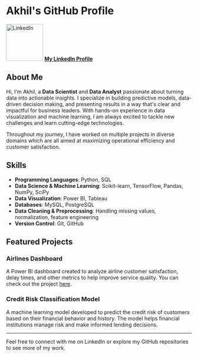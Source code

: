 # Akhil's GitHub Profile

<img src="https://upload.wikimedia.org/wikipedia/commons/c/ca/LinkedIn_logo_initials.png" alt="LinkedIn" width="100" height="100"> [**My LinkedIn Profile**](https://www.linkedin.com/in/your-linkedin-profile/)

## About Me

Hi, I'm Akhil, a **Data Scientist** and **Data Analyst** passionate about turning data into actionable insights. I specialize in building predictive models, data-driven decision making, and presenting results in a way that's clear and impactful for business leaders. With hands-on experience in data visualization and machine learning, I am always excited to tackle new challenges and learn cutting-edge technologies.

Throughout my journey, I have worked on multiple projects in diverse domains which are all aimed at maximizing operational efficiency and customer satisfaction.

## Skills

- **Programming Languages**: Python, SQL
- **Data Science & Machine Learning**: Scikit-learn, TensorFlow, Pandas, NumPy, SciPy
- **Data Visualization**: Power BI, Tableau
- **Databases**: MySQL, PostgreSQL
- **Data Cleaning & Preprocessing**: Handling missing values, normalization, feature engineering
- **Version Control**: Git, GitHub

## Featured Projects

### Airlines Dashboard
A Power BI dashboard created to analyze airline customer satisfaction, delay times, and other metrics to help improve service quality. You can check out the project [here](https://github.com/AkhilT044/Airlines-Dashboard-Project-).


### Credit Risk Classification Model
A machine learning model developed to predict the credit risk of customers based on their financial behavior and history. The model helps financial institutions manage risk and make informed lending decisions.

---

Feel free to connect with me on LinkedIn or explore my GitHub repositories to see more of my work.
